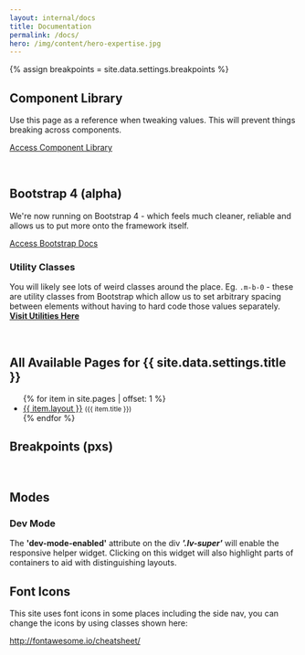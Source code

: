 ```yaml
---
layout: internal/docs
title: Documentation
permalink: /docs/
hero: /img/content/hero-expertise.jpg
---
```


{% assign breakpoints = site.data.settings.breakpoints %}

<h2>Component Library</h2>
<p>Use this page as a reference when tweaking values. This will prevent things breaking across components.</p>
<p><a class="btn btn-primary btn-text" href="/component-library/">Access Component Library <i class="fa fa-angle-right"></i></a></p>
<br>

<h2>Bootstrap 4 (alpha)</h2>

<p>We're now running on Bootstrap 4 - which feels much cleaner, reliable and allows us to put more onto the framework itself.</p>

<p><a class="btn btn-warning btn-text" href="http://v4-alpha.getbootstrap.com/getting-started/introduction/" target="_blank">Access Bootstrap Docs <i class="fa fa-angle-right"></i></a></p>

<h3>Utility Classes</h3>

<p>You will likely see lots of weird classes around the place. Eg. <code>.m-b-0</code> - these are utility classes from Bootstrap which allow us to set arbitrary spacing between elements without having to hard code those values separately. <b><a href="http://v4-alpha.getbootstrap.com/components/utilities/" target="_blank">Visit Utilities Here</a></b></p>

<br>

<h2>All Available Pages for {{ site.data.settings.title }}</h2>
<ul class="triangle-list check-list">
	{% for item in site.pages | offset: 1 %}
		<li><a href="{{ item.url }}">{{ item.layout }}</a> <small>({{ item.title }})</small></li>
	{% endfor %}
</ul>

<h2>Breakpoints (pxs)</h2>

<div data-js="lv-responsive-table"></div>

<br>

<h2>Modes</h2>

<h3>Dev Mode</h3>
<p class="panel">The <b>'dev-mode-enabled'</b> attribute on the div <b><i>'.lv-super'</i></b> will enable the responsive helper widget. Clicking on this widget will also highlight parts of containers to aid with distinguishing layouts.</p>

<h2>Font Icons</h2>

<p>This site uses font icons in some places including the side nav, you can change the icons by using classes shown here:</p>

<p><a href="http://fontawesome.io/cheatsheet/">http://fontawesome.io/cheatsheet/</a></p>